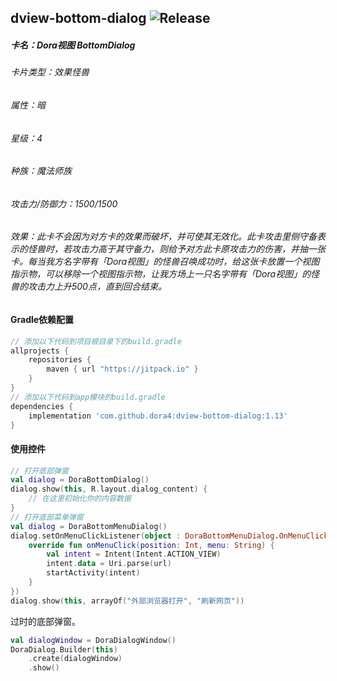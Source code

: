 dview-bottom-dialog
![Release](https://jitpack.io/v/dora4/dview-bottom-dialog.svg)
--------------------------------

##### 卡名：Dora视图 BottomDialog 
###### 卡片类型：效果怪兽
###### 属性：暗
###### 星级：4
###### 种族：魔法师族
###### 攻击力/防御力：1500/1500
###### 效果：此卡不会因为对方卡的效果而破坏，并可使其无效化。此卡攻击里侧守备表示的怪兽时，若攻击力高于其守备力，则给予对方此卡原攻击力的伤害，并抽一张卡。每当我方名字带有「Dora视图」的怪兽召唤成功时，给这张卡放置一个视图指示物，可以移除一个视图指示物，让我方场上一只名字带有「Dora视图」的怪兽的攻击力上升500点，直到回合结束。

#### Gradle依赖配置

```groovy
// 添加以下代码到项目根目录下的build.gradle
allprojects {
    repositories {
        maven { url "https://jitpack.io" }
    }
}
// 添加以下代码到app模块的build.gradle
dependencies {
    implementation 'com.github.dora4:dview-bottom-dialog:1.13'
}
```

#### 使用控件
```kotlin
// 打开底部弹窗
val dialog = DoraBottomDialog()
dialog.show(this, R.layout.dialog_content) {
    // 在这里初始化你的内容数据
}
// 打开底部菜单弹窗
val dialog = DoraBottomMenuDialog()
dialog.setOnMenuClickListener(object : DoraBottomMenuDialog.OnMenuClickListener {
    override fun onMenuClick(position: Int, menu: String) {
        val intent = Intent(Intent.ACTION_VIEW)
        intent.data = Uri.parse(url)
        startActivity(intent)
    }
})
dialog.show(this, arrayOf("外部浏览器打开", "刷新网页"))
```

过时的底部弹窗。
```kotlin
val dialogWindow = DoraDialogWindow()
DoraDialog.Builder(this)
    .create(dialogWindow)
    .show()
```
